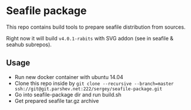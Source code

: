 Seafile package
===============

This repo contains build tools to prepare seafile distribution from sources.

Right now it will build `v4.0.1-rabits` with SVG addon (see in seafile & seahub subrepos).

Usage
-----
* Run new docker container with ubuntu 14.04
* Clone this repo inside by `git clone --recursive --branch=master ssh://git@git.parshev.net:222/sergey/seafile-package.git`
* Go into seafile-package dir and run build.sh
* Get prepared seafile tar.gz archive

